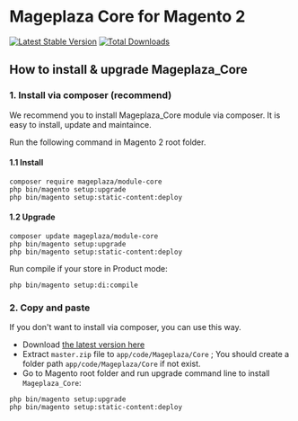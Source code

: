# Mageplaza Core for Magento 2



[![Latest Stable Version](https://poser.pugx.org/mageplaza/module-core/v/stable)](https://packagist.org/packages/mageplaza/module-core)
[![Total Downloads](https://poser.pugx.org/mageplaza/module-core/downloads)](https://packagist.org/packages/mageplaza/module-core)


## How to install & upgrade Mageplaza_Core


### 1. Install via composer (recommend)

We recommend you to install Mageplaza_Core module via composer. It is easy to install, update and maintaince.

Run the following command in Magento 2 root folder.

#### 1.1 Install

```
composer require mageplaza/module-core
php bin/magento setup:upgrade
php bin/magento setup:static-content:deploy
```

#### 1.2 Upgrade

```
composer update mageplaza/module-core
php bin/magento setup:upgrade
php bin/magento setup:static-content:deploy
```

Run compile if your store in Product mode:

```
php bin/magento setup:di:compile
```

### 2. Copy and paste

If you don't want to install via composer, you can use this way. 

- Download [the latest version here](https://github.com/mageplaza/module-core/archive/master.zip) 
- Extract `master.zip` file to `app/code/Mageplaza/Core` ; You should create a folder path `app/code/Mageplaza/Core` if not exist.
- Go to Magento root folder and run upgrade command line to install `Mageplaza_Core`:

```
php bin/magento setup:upgrade
php bin/magento setup:static-content:deploy
```
